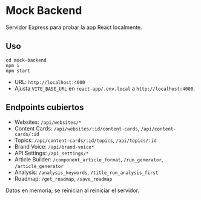 # Mock Backend

Servidor Express para probar la app React localmente.

## Uso

```
cd mock-backend
npm i
npm start
```

- URL: `http://localhost:4000`
- Ajusta `VITE_BASE_URL` en `react-app/.env.local` a `http://localhost:4000`.

## Endpoints cubiertos

- Websites: `/api/websites/*`
- Content Cards: `/api/websites/:id/content-cards`, `/api/content-cards/:id`
- Topics: `/api/content-cards/:id/topics`, `/api/topics/:id`
- Brand Voice: `/api/brand-voice*`
- API Settings: `/api_settings/*`
- Article Builder: `/component_article_format`, `/run_generator`, `/article_generator`
- Analysis: `/analysis_keywords`, `/title_run_analysis_first`
- Roadmap: `/get_roadmap`, `/save_roadmap`

Datos en memoria; se reinician al reiniciar el servidor.
